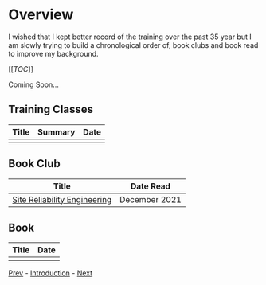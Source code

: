 # Overview

I wished that I kept better record of the training over the past 35 year
but I am slowly trying to build a chronological order of, book clubs and
book read to improve my background.

[[_TOC_]]

Coming Soon...

## Training Classes

| Title | Summary | Date |
|-------|---------|------|
|       |         |      |

## Book Club

| Title                                                     | Date Read     |
|-----------------------------------------------------------|---------------|
| [Site Reliability Engineering](https://sre.google/books/) | December 2021 |

## Book

| Title | Date |
|-------|------|
|       |      |

<!-- markdownlint-disable -->
[Prev](technical-skills.md) - [Introduction](introduction.md) - [Next]()

